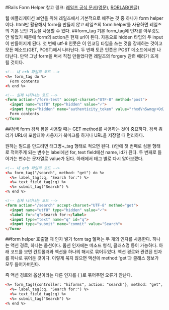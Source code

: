 #Rails Form Helper
참고 링크: [레일즈 공식 문서(영문)](http://guides.rubyonrails.org/form_helpers.html), [RORLAB(한글)](http://guides.rorlab.org/form_helpers.html)

웹 애플리케이션 보안을 위해 레일즈에서 기본적으로 해주는 것 중 하나가 form helper이다. html만 활용해서 form을 만들지 않고 레일즈의 form helper를 사용하면 레일즈의 기본 보안 기능을 사용할 수 있다.
##form_tag 기본
form_tag에 인자를 아무것도 안 넣었기 때문에 form의 action은 현재 url이 된다. 자동으로 hidden 타입의 두 input이 만들어지게 된다. 첫 번째 utf-8 인풋은 이 인코딩 타입을 쓰는 것을 강제하는 것이고 모든 메소드(GET, POST)에서 나타난다. 두 번째 토큰 인풋은 POST 메소드에서만 나타난다. 만약 그냥 form을 써서 직접 만들었다면 레일즈의 forgery 관련 에러가 뜨게 될 것이다.
```html
<!-- 내 erb 파일의 코드 -->
<%= form_tag do %>
  Form contents
<% end %>

<!-- 실제 나타나는 코드 -->
<form action="/form-test" accept-charset="UTF-8" method="post">
  <input name="utf8" type="hidden" value="✓">
  <input type="hidden" name="authenticity_token" value="rhxdVn5wmqy+OdJrIO50zKa5mLbxv7gMGoycizMBNGy60wbBOqNglpwPIFYIXAPwmytn9GqaAFd65ARsROdx/g==">
  Form contents
</form>
```

##검색 form
검색 폼을 사용할 때는 GET method를 사용하는 것이 중요하다. 검색 쿼리가 URL에 포함돼야 사용자가 북마크를 하거나 URL을 저장할 때 편리하다.

원하는 필드를 만드려면 태그명+_tag 형태로 적으면 된다. ()안에 첫 번째로 심볼 형태로 적어주게 되는 변수는 label에선 for, text field에선 name, id가 된다. 두 번째로 들어가는 변수는 문자열로 value가 된다. 아래에서 태그 별로 다시 알아보겠다.
```html
<!-- 내 erb 파일의 코드 -->
<%= form_tag("/search", method: "get") do %>
  <%= label_tag(:q, "Search for:") %>
  <%= text_field_tag(:q) %>
  <%= submit_tag("Search") %
<% end %>

<!-- 실제 나타나는 코드 -->
<form action="/search" accept-charset="UTF-8" method="get">
  <input name="utf8" type="hidden" value="✓">
  <label for="q">Search for:</label>
  <input type="text" name="q" id="q">
  <input type="submit" name="commit" value="Search">
</form>
```

##form helper 호출할 때 인자 넣기
form tag 헬퍼는 두 개의 인자를 사용한다. 하나는 액션 경로, 하나는 옵션이다. 옵션 인자에는 메소드 형식, 클래스명 등이 가능하다. 아래 코드를 보면 컨트롤러와 액션을 하나의 해시로 묶어두었다. 액션 경로와 관련된 인자를 하나로 묶어둔 것이다. 이렇게 묶지 않으면 액션에 method:'get'과 클래스 정보가 모두 들어가버린다.

즉 액션 경로와 옵션이라는 다른 인자를 { }로 묶어주면 오류가 안난다.
```html
<%= form_tag({controller: "hiforms", action: "search"}, method: "get", class: "nifty_form") do %>
  <%= label_tag(:q, "Search for:") %>
  <%= text_field_tag(:q) %>
  <%= submit_tag("Search") %>
<% end %>
```


